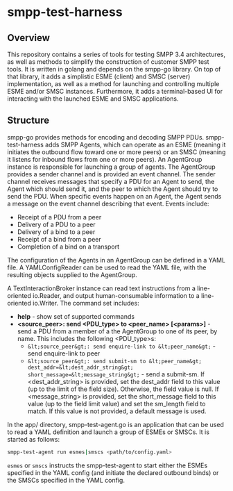 # smpp-test-harness

## Overview

This repository contains a series of tools for testing SMPP 3.4 architectures, as
well as methods to simplify the construction of customer SMPP test tools.  It
is written in golang and depends on the smpp-go library.  On top of that library,
it adds a simplistic ESME (client) and SMSC (server) implementation, as well
as a method for launching and controlling multiple ESME and/or SMSC instances.
Furthermore, it adds a terminal-based UI for interacting with the launched
ESME and SMSC applications.

## Structure

smpp-go provides methods for encoding and decoding SMPP PDUs.  smpp-test-harness
adds SMPP Agents, which can operate as an ESME (meaning it initiates the outbound
flow toward one or more peers) or an SMSC (meaning it listens for inbound
flows from one or more peers).  An AgentGroup instance is responsible for
launching a group of agents.  The AgentGroup provides a sender channel and is
provided an event channel.  The sender channel receives messages that specify a
PDU for an Agent to send, the Agent which should send it, and the peer to which the
Agent should try to send the PDU.  When specific events happen on an Agent,
the Agent sends a message on the event channel describing that event.  Events include:

* Receipt of a PDU from a peer
* Delivery of a PDU to a peer
* Delivery of a bind to a peer
* Receipt of a bind from a peer
* Completion of a bind on a transport

The configuration of the Agents in an AgentGroup can be defined in a YAML file.
A YAMLConfigReader can be used to read the YAML file, with the resulting objects
supplied to the AgentGroup.

A TextInteractionBroker instance can read text instructions from a line-oriented
io.Reader, and output human-consumable information to a line-oriented io.Writer.
The command set includes:

* **help** - show set of supported commands
* **&lt;source_peer&gt;: send &lt;PDU_type&gt; to &lt;peer_name&gt; [&lt;params&gt;]** - send a PDU from a member of a the AgentGroup to one of its peer, by name.  This includes the following &lt;PDU_type&gt;s:
  * `&lt;source_peer&gt;: send enquire-link to &lt;peer_name&gt;` - send enquire-link to peer
  * `&lt;source_peer&gt;: send submit-sm to &lt;peer_name&gt; dest_addr=&lt;dest_addr_string&gt; short_message=&lt;message_string&gt;` - send a submit-sm.  If &lt;dest_addr_string&gt; is provided, set the dest_addr field to this value (up to the limit of the field size). Otherwise, the field value is null.  If &lt;message_string&gt; is provided, set the short_message field to this value (up to the field limit value) and set the sm_length field to match. If this value is not provided, a default message is used.

In the app/ directory, smpp-test-agent.go is an application that can be used to read a YAML
definition and launch a group of ESMEs or SMSCs.  It is started as follows:

```bash
smpp-test-agent run esmes|smscs <path/to/config.yaml>
```

`esmes` or `smscs` instructs the smpp-test-agent to start either the ESMEs specified in the
YAML config (and initiate the declared outbound binds) or the SMSCs specified in
the YAML config.

